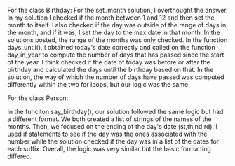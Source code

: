 For the class Birthday:
For the set_month solution, I overthought the answer. In my solution I checked if the month between 1 and 12 and then set the month to itself. I also checked if the day was outside of the range of days in the month, and if it was, I set the day to the max date in that month. In the solutions posted, the range of the months was only checked. 
In the function days_until(), I obtained today's date correctly and called on the function day_in_year to compute the number of days that has passed since the start of the year. I think checked if the date of today was before or after the birthday and calculated the days until the birthday based on that. In the solution, the way of which the number of days have passed was computed differently within the two for loops, but our logic was the same. 

For the class Person:

In the funciton say_birthday(), our solution followed the same logic but had a different format. We both created a list of strings of the names of the months. Then, we focused on the ending of the day's date (st,th,nd,rd). I used if statements to see if the day was the ones associated with the number while the solution checked if the day was in a list of the dates for each suffix. Overall, the logic was very similar but the basic formatting differed.